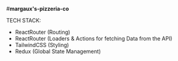#**margaux's-pizzeria-co**

TECH STACK: 
  * ReactRouter (Routing)
  * ReactRouter (Loaders & Actions for fetching Data from the API)
  * TailwindCSS (Styling)
  * Redux (Global State Management)
